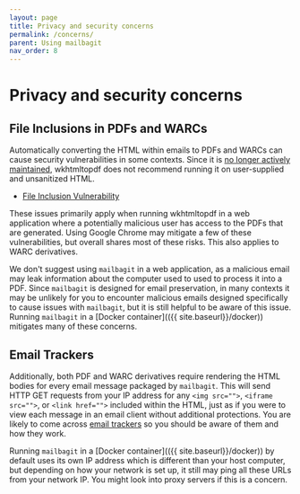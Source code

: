 ```yaml
---
layout: page
title: Privacy and security concerns
permalink: /concerns/
parent: Using mailbagit
nav_order: 8
---
```


# Privacy and security concerns

## File Inclusions in PDFs and WARCs

Automatically converting the HTML within emails to PDFs and WARCs can cause security vulnerabilities in some contexts. Since it is [no longer actively maintained](https://wkhtmltopdf.org/status.html), wkhtmltopdf does not recommend running it on user-supplied and unsanitized HTML.

* [File Inclusion Vulnerability](https://www.virtuesecurity.com/kb/wkhtmltopdf-file-inclusion-vulnerability-2/)

These issues primarily apply when running wkhtmltopdf in a web application where a potentially malicious user has access to the PDFs that are generated. Using Google Chrome may mitigate a few of these vulnerabilities, but overall shares most of these risks. This also applies to WARC derivatives.

We don't suggest using `mailbagit` in a web application, as a malicious email may leak information about the computer used to used to process it into a PDF. Since `mailbagit` is designed for email preservation, in many contexts it may be unlikely for you to encounter malicious emails designed specifically to cause issues with `mailbagit`, but it is still helpful to be aware of this issue. Running `mailbagit` in a [Docker container](({{ site.baseurl}}/docker)) mitigates many of these concerns.

## Email Trackers

Additionally, both PDF and WARC derivatives require rendering the HTML bodies for every email message packaged by `mailbagit`. This will send HTTP GET requests from your IP address for any `<img src="">`, `<iframe src="">`, or `<link href="">` included within the HTML, just as if you were to view each message in an email client without additional protections. You are likely to come across [email trackers](https://www.nutshell.com/blog/email-tracking-pixels-101-how-do-tracking-pixels-work) so you should be aware of them and how they work.

Running `mailbagit` in a [Docker container](({{ site.baseurl}}/docker)) by default uses its own IP address which is different than your host computer, but depending on how your network is set up, it still may ping all these URLs from your network IP. You might look into proxy servers if this is a concern.
